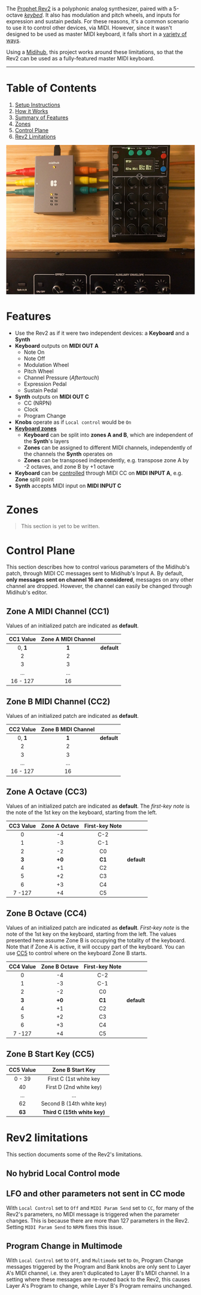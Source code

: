The [Prophet Rev2](https://www.sequential.com/product/prophetrev2/) is a polyphonic analog synthesizer, paired with a 5-octave *[keybed](https://www.sweetwater.com/insync/keybed/)*. It also has modulation and pitch wheels, and inputs for expression and sustain pedals. For these reasons, it's a common scenario to use it to control other devices, via MIDI. However, since it wasn't designed to be used as master MIDI keyboard, it falls short in a [variety of ways](#rev2-limitations).

Using a [Midihub](https://blokas.io/midihub), this project works around these limitations, so that the Rev2 can be used as a fully-featured master MIDI keyboard.

---

# Table of Contents
1. [Setup Instructions](setup.md)
1. [How it Works](how.md)
1. [Summary of Features](#features)
1. [Zones](#zones)
1. [Control Plane](#control-plane)
1. [Rev2 Limitations](#rev2-limitations)

![Mood](mood.jpg "Mood")

# Features

- Use the Rev2 as if it were two independent devices: a **Keyboard** and a **Synth**
- **Keyboard** outputs on **MIDI OUT A**
    - Note On
    - Note Off
    - Modulation Wheel
    - Pitch Wheel
    - Channel Pressure (*Aftertouch*)
    - Expression Pedal
    - Sustain Pedal
- **Synth** outputs on **MIDI OUT C**
    - CC (NRPN)
    - Clock
    - Program Change
- **Knobs** operate as if `Local control` would be `On`
- [**Keyboard zones**](#zones)
    - **Keyboard** can be split into **zones A and B**, which are independent of the **Synth**'s layers
    - **Zones** can be assigned to different MIDI channels, independently of the channels the **Synth** operates on
    - **Zones** can be transposed independently, e.g. transpose zone A by -2 octaves, and zone B by +1 octave
- **Keyboard** can be [controlled](#control-plane) through MIDI CC on **MIDI INPUT A**, e.g. **Zone** split point
- **Synth** accepts MIDI input on **MIDI INPUT C**

# Zones
> This section is yet to be written.

# Control Plane
This section describes how to control various parameters of the Midihub's patch, through MIDI CC messages sent to Midihub's Input A. By default, **only messages sent on channel 16 are considered**, messages on any other channel are dropped. However, the channel can easily be changed through Midihub's editor.

## Zone A MIDI Channel (CC1)
Values of an initialized patch are indicated as **default**.

| CC1 Value | Zone A MIDI Channel ||
|:---------:|:-------------------:|-|
| 0, **1**  | **1**               | **default** |
| 2         | 2                   ||
| 3         | 3                   ||
| ...       | ...                 ||
| 16 - 127  | 16                  ||

## Zone B MIDI Channel (CC2)
Values of an initialized patch are indicated as **default**.

| CC2 Value | Zone B MIDI Channel ||
|:---------:|:--------------------:|-|
| 0, **1**  | **1**               | **default** |
| 2         | 2                   |
| 3         | 3                   |
| ...       | ...                 |
| 16 - 127  | 16                  |

## Zone A Octave (CC3)
Values of an initialized patch are indicated as **default**. The *first-key note* is the note of the 1st key on the keyboard, starting from the left.

| CC3 Value | Zone A Octave | First-key Note ||
|:---------:|:-------------:|:--------------:|-|
| 0         | -4            | C-2            ||
| 1         | -3            | C-1            ||
| 2         | -2            | C0             ||
| **3**     | **+0**        | **C1**         | **default** |
| 4         | +1            | C2             |
| 5         | +2            | C3             |
| 6         | +3            | C4             |
| 7 -127    | +4            | C5             |

## Zone B Octave (CC4)
Values of an initialized patch are indicated as **default**. *First-key note* is the note of the 1st key on the keyboard, starting from the left. The values presented here assume Zone B is occupying the totality of the keyboard. Note that if Zone A is active, it will occupy part of the keyboard. You can use [CC5](#zone-b-start-key-cc5) to control where on the keyboard Zone B starts.

| CC4 Value | Zone B Octave | First-key Note ||
|:---------:|:-------------:|:--------------:|-|
| 0         | -4            | C-2            ||
| 1         | -3            | C-1            ||
| 2         | -2            | C0             ||
| **3**     | **+0**        | **C1**         | **default** |
| 4         | +1            | C2             |
| 5         | +2            | C3             |
| 6         | +3            | C4             |
| 7 -127    | +4            | C5             |


## Zone B Start Key (CC5)

| CC5 Value | Zone B Start Key |
|:---------:|:----------------:|
| 0 - 39    | First C (1st white key |
| 40        | First D (2nd white key) |
| ...       | ...              |
| 62        | Second B (14th white key) |
| **63**    | **Third C (15th white key)** |

# Rev2 limitations
This section documents some of the Rev2's limitations.

## No hybrid Local Control mode

## LFO and other parameters not sent in CC mode
With `Local Control` set to `Off` and `MIDI Param Send` set to `CC`, for many of the Rev2's parameters, no MIDI message is triggered when the parameter changes. This is because there are more than 127 parameters in the Rev2. Setting `MIDI Param Send` to `NRPN` fixes this issue.

## Program Change in Multimode
With `Local Control` set to `Off`, and `Multimode` set to `On`, Program Change messages triggered by the Program and Bank knobs are only sent to Layer A's MIDI channel, i.e. they aren't duplicated to Layer B's MIDI channel. In a setting where these messages are re-routed back to the Rev2, this causes Layer A's Program to change, while Layer B's Program remains unchanged.
